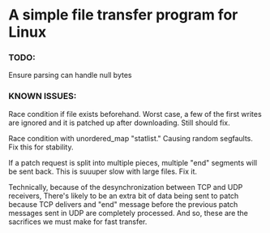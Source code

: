 # A simple file transfer program for Linux

### TODO:
Ensure <EOF> parsing can handle null bytes

### KNOWN ISSUES:
Race condition if file exists beforehand.
Worst case, a few of the first writes are ignored and it is patched up after
downloading. Still should fix.

Race condition with unordered_map "statlist." Causing random segfaults.
Fix this for stability.

If a patch request is split into multiple pieces, multiple "end" segments
will be sent back. This is suuuper slow with large files. Fix it.



Technically, because of the desynchronization between TCP and UDP receivers,
There's likely to be an extra bit of data being sent to patch because TCP delivers
and "end" message before the previous patch messages sent in UDP are completely
processed. And so, these are the sacrifices we must make for fast transfer.
